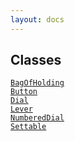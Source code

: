```yaml
---
layout: docs
---
```

## Classes

<a href="../object/BagOfHolding.html#BagOfHolding"
target="main"><code>BagOfHolding</code></a>  
<a href="../object/Button.html#Button"
target="main"><code>Button</code></a>  
<a href="../object/Dial.html#Dial" target="main"><code>Dial</code></a>  
<a href="../object/Lever.html#Lever"
target="main"><code>Lever</code></a>  
<a href="../object/NumberedDial.html#NumberedDial"
target="main"><code>NumberedDial</code></a>  
<a href="../object/Settable.html#Settable"
target="main"><code>Settable</code></a>  
